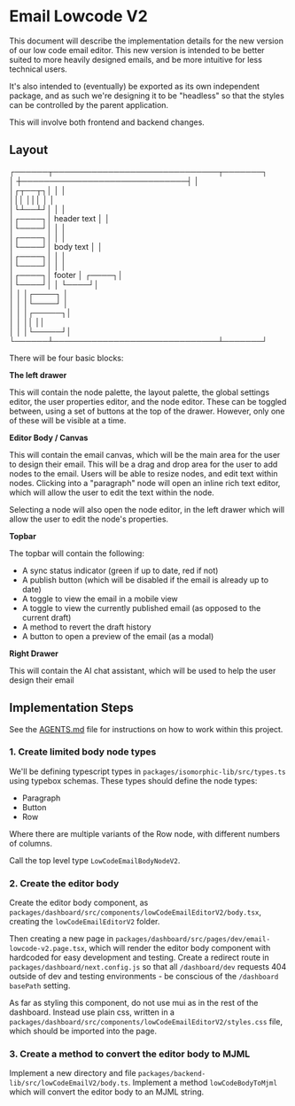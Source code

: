 # Email Lowcode V2

This document will describe the implementation details for the new version of our low code email editor. This new version is intended to be better suited to more heavily designed emails, and be more intuitive for less technical users.

It's also intended to (eventually) be exported as its own independent package, and as such we're designing it to be "headless" so that the styles can be controlled by the parent application.

This will involve both frontend and backend changes.

## Layout

┌──────┬──────────────────────────────┬───────┐                 
│      ┼──────────────────────────────┤       │                 
│┌┬──┬┐│                              │       │                 
│││  │││                              │       │                 
│└┴──┴┘│                              │       │                
│┌────┐│     header text              │       │                 
│└────┘│                              │       │                 
│┌────┐│                              │       │                 
│└────┘│     body text                │       │                 
│┌────┐│                              │       │                 
│└────┘│                              │       │                 
│┌────┐│     footer                   │ ┌────┐│                 
│└────┘│                              │ └────┘│                 
│      │                              │┌────┐ │                 
│      │                              │└────┘ │                 
│      │                              │┌─────┐│                 
│      │                              ││     ││                 
│      │                              │└─────┘│                 
└──────┴──────────────────────────────┴───────┘                 

There will be four basic blocks:

**The left drawer**

This will contain the node palette, the layout palette, the global settings editor, the user properties editor, and the node editor. These can be toggled between, using a set of buttons at the top of the drawer. However, only one of these will be visible at a time.

**Editor Body / Canvas**

This will contain the email canvas, which will be the main area for the user to design their email. This will be a drag and drop area for the user to add nodes to the email. Users will be able to resize nodes, and edit text within nodes. Clicking into a "paragraph" node will open an inline rich text editor, which will allow the user to edit the text within the node.

Selecting a node will also open the node editor, in the left drawer which will allow the user to edit the node's properties.

**Topbar**

The topbar will contain the following:

- A sync status indicator (green if up to date, red if not)
- A publish button (which will be disabled if the email is already up to date)
- A toggle to view the email in a mobile view
- A toggle to view the currently published email (as opposed to the current draft)
- A method to revert the draft history
- A button to open a preview of the email (as a modal)

**Right Drawer**

This will contain the AI chat assistant, which will be used to help the user design their email

## Implementation Steps

See the [AGENTS.md](AGENTS.md) file for instructions on how to work within this project.

### 1. Create limited body node types

We'll be defining typescript types in `packages/isomorphic-lib/src/types.ts` using typebox schemas. These types should define the node types:

- Paragraph
- Button
- Row

Where there are multiple variants of the Row node, with different numbers of columns.

Call the top level type `LowCodeEmailBodyNodeV2`.

### 2. Create the editor body

Create the editor body component, as `packages/dashboard/src/components/lowCodeEmailEditorV2/body.tsx`, creating the `lowCodeEmailEditorV2` folder.

Then creating a new page in `packages/dashboard/src/pages/dev/email-lowcode-v2.page.tsx`, which will render the editor body component with hardcoded for easy development and testing. Create a redirect route in `packages/dashboard/next.config.js` so that all `/dashboard/dev` requests 404 outside of dev and testing environments - be conscious of the `/dashboard` `basePath` setting.

As far as styling this component, do not use mui as in the rest of the dashboard. Instead use plain css, written in a `packages/dashboard/src/components/lowCodeEmailEditorV2/styles.css` file, which should be imported into the page.

### 3. Create a method to convert the editor body to MJML

Implement a new directory and file `packages/backend-lib/src/lowCodeEmailV2/body.ts`. Implement a method `lowCodeBodyToMjml` which will convert the editor body to an MJML string.
